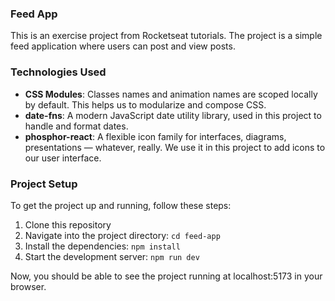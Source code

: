### Feed App

This is an exercise project from Rocketseat tutorials. The project is a simple feed application where users can post and view posts.

### Technologies Used

- **CSS Modules**: Classes names and animation names are scoped locally by default. This helps us to modularize and compose CSS.
- **date-fns**: A modern JavaScript date utility library, used in this project to handle and format dates.
- **phosphor-react**: A flexible icon family for interfaces, diagrams, presentations — whatever, really. We use it in this project to add icons to our user interface.

### Project Setup

To get the project up and running, follow these steps:

1. Clone this repository
2. Navigate into the project directory: `cd feed-app`
3. Install the dependencies: `npm install`
4. Start the development server: `npm run dev`

Now, you should be able to see the project running at localhost:5173 in your browser.